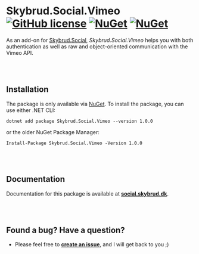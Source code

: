 # Skybrud.Social.Vimeo [![GitHub license](https://img.shields.io/badge/license-MIT-blue.svg)](LICENSE.md) [![NuGet](https://img.shields.io/nuget/vpre/Skybrud.Social.Vimeo.svg)](Skybrud.Social.Vimeo) [![NuGet](https://img.shields.io/nuget/dt/Skybrud.Social.Vimeo.svg)](https://www.nuget.org/packages/Skybrud.Social.Vimeo)

As an add-on for [Skybrud.Social](https://github.com/abjerner/Skybrud.Social), *Skybrud.Social.Vimeo* helps you with both authentication as well as raw and object-oriented communication with the Vimeo API.



<br /><br />

## Installation

The package is only available via [NuGet](https://www.nuget.org/packages/Skybrud.Social.Vimeo/1.0.0). To install the package, you can use either .NET CLI:

```
dotnet add package Skybrud.Social.Vimeo --version 1.0.0
```

or the older NuGet Package Manager:

```
Install-Package Skybrud.Social.Vimeo -Version 1.0.0
```


<br /><br />

## Documentation

Documentation for this package is available at [**social.skybrud.dk**](https://social.skybrud.dk/vimeo/).


<br /><br />

## Found a bug? Have a question?

* Please feel free to [**create an issue**][Issues], and I will get back to you ;)


[Website]: http://social.skybrud.dk/vimeo/
[Issues]: https://github.com/abjerner/Skybrud.Social.Vimeo/issues

